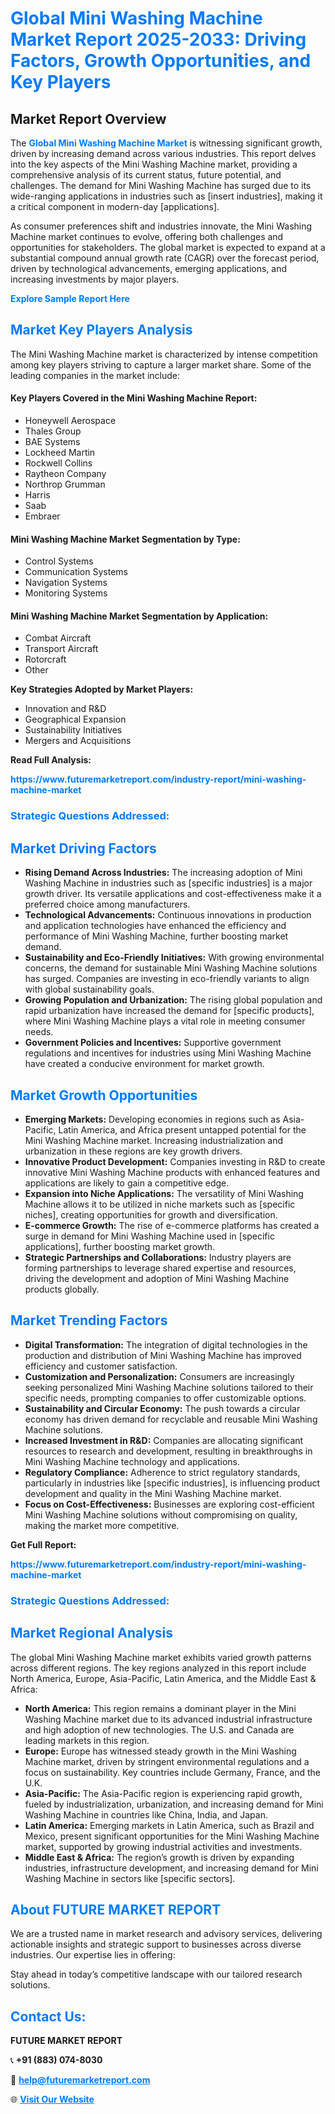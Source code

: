 <h1 style="color: #007BFF;">Global Mini Washing Machine Market Report 2025-2033: Driving Factors, Growth Opportunities, and Key Players</h1>

<section id="overview">
<h2>Market Report Overview</h2>
<p>The <a href="https://www.futuremarketreport.com/industry-report/mini-washing-machine-market" style="color: #007BFF; text-decoration: none;"><strong>Global Mini Washing Machine Market</strong></a> is witnessing significant growth, driven by increasing demand across various industries. This report delves into the key aspects of the Mini Washing Machine market, providing a comprehensive analysis of its current status, future potential, and challenges. The demand for Mini Washing Machine has surged due to its wide-ranging applications in industries such as [insert industries], making it a critical component in modern-day [applications].</p>
<p>As consumer preferences shift and industries innovate, the Mini Washing Machine market continues to evolve, offering both challenges and opportunities for stakeholders. The global market is expected to expand at a substantial compound annual growth rate (CAGR) over the forecast period, driven by technological advancements, emerging applications, and increasing investments by major players.</p>
</section>

<section id="overview">
<p><a href="https://www.futuremarketreport.com/request-sample/reportId=32448" style="color: #007BFF; text-decoration: none;"><strong>Explore Sample Report Here</strong></a></p>
</section>

<section id="key-players">
<h2 style="color: #007BFF;">Market Key Players Analysis</h2>
<p>The Mini Washing Machine market is characterized by intense competition among key players striving to capture a larger market share. Some of the leading companies in the market include:</p>
<h4>Key Players Covered in the Mini Washing Machine Report:</h4>
<ul><li>Honeywell Aerospace</li><li>Thales Group</li><li>BAE Systems</li><li>Lockheed Martin</li><li>Rockwell Collins</li><li>Raytheon Company</li><li>Northrop Grumman</li><li>Harris</li><li>Saab</li><li>Embraer</li></ul>
<h4>Mini Washing Machine Market Segmentation by Type:</h4>
<ul><li>Control Systems</li><li>Communication Systems</li><li>Navigation Systems</li><li>Monitoring Systems</li></ul>

<h4>Mini Washing Machine Market Segmentation by Application:</h4>
<ul><li>Combat Aircraft</li><li>Transport Aircraft</li><li>Rotorcraft</li><li>Other</li></ul>
<p><strong>Key Strategies Adopted by Market Players:</strong></p>
<ul>
<li>Innovation and R&D</li>
<li>Geographical Expansion</li>
<li>Sustainability Initiatives</li>
<li>Mergers and Acquisitions</li>
</ul>
</section>

<section>
<p><strong>Read Full Analysis: </strong></p><a href="https://www.futuremarketreport.com/industry-report/mini-washing-machine-market" style="color: #007BFF; text-decoration: none;"><strong>https://www.futuremarketreport.com/industry-report/mini-washing-machine-market</strong></a>
<h3 style="color: #007BFF;">Strategic Questions Addressed:</h3>
</section>

<section id="driving-factors">
<h2 style="color: #007BFF;">Market Driving Factors</h2>
<ul>
<li><strong>Rising Demand Across Industries:</strong> The increasing adoption of Mini Washing Machine in industries such as [specific industries] is a major growth driver. Its versatile applications and cost-effectiveness make it a preferred choice among manufacturers.</li>
<li><strong>Technological Advancements:</strong> Continuous innovations in production and application technologies have enhanced the efficiency and performance of Mini Washing Machine, further boosting market demand.</li>
<li><strong>Sustainability and Eco-Friendly Initiatives:</strong> With growing environmental concerns, the demand for sustainable Mini Washing Machine solutions has surged. Companies are investing in eco-friendly variants to align with global sustainability goals.</li>
<li><strong>Growing Population and Urbanization:</strong> The rising global population and rapid urbanization have increased the demand for [specific products], where Mini Washing Machine plays a vital role in meeting consumer needs.</li>
<li><strong>Government Policies and Incentives:</strong> Supportive government regulations and incentives for industries using Mini Washing Machine have created a conducive environment for market growth.</li>
</ul>
</section>

<section id="growth-opportunities">
<h2 style="color: #007BFF;">Market Growth Opportunities</h2>
<ul>
<li><strong>Emerging Markets:</strong> Developing economies in regions such as Asia-Pacific, Latin America, and Africa present untapped potential for the Mini Washing Machine market. Increasing industrialization and urbanization in these regions are key growth drivers.</li>
<li><strong>Innovative Product Development:</strong> Companies investing in R&D to create innovative Mini Washing Machine products with enhanced features and applications are likely to gain a competitive edge.</li>
<li><strong>Expansion into Niche Applications:</strong> The versatility of Mini Washing Machine allows it to be utilized in niche markets such as [specific niches], creating opportunities for growth and diversification.</li>
<li><strong>E-commerce Growth:</strong> The rise of e-commerce platforms has created a surge in demand for Mini Washing Machine used in [specific applications], further boosting market growth.</li>
<li><strong>Strategic Partnerships and Collaborations:</strong> Industry players are forming partnerships to leverage shared expertise and resources, driving the development and adoption of Mini Washing Machine products globally.</li>
</ul>
</section>

<section id="trending-factors">
<h2 style="color: #007BFF;">Market Trending Factors</h2>
<ul>
<li><strong>Digital Transformation:</strong> The integration of digital technologies in the production and distribution of Mini Washing Machine has improved efficiency and customer satisfaction.</li>
<li><strong>Customization and Personalization:</strong> Consumers are increasingly seeking personalized Mini Washing Machine solutions tailored to their specific needs, prompting companies to offer customizable options.</li>
<li><strong>Sustainability and Circular Economy:</strong> The push towards a circular economy has driven demand for recyclable and reusable Mini Washing Machine solutions.</li>
<li><strong>Increased Investment in R&D:</strong> Companies are allocating significant resources to research and development, resulting in breakthroughs in Mini Washing Machine technology and applications.</li>
<li><strong>Regulatory Compliance:</strong> Adherence to strict regulatory standards, particularly in industries like [specific industries], is influencing product development and quality in the Mini Washing Machine market.</li>
<li><strong>Focus on Cost-Effectiveness:</strong> Businesses are exploring cost-efficient Mini Washing Machine solutions without compromising on quality, making the market more competitive.</li>
</ul>
</section>

<section>
<p><strong>Get Full Report: </strong></p><a href="https://www.futuremarketreport.com/industry-report/mini-washing-machine-market" style="color: #007BFF; text-decoration: none;"><strong>https://www.futuremarketreport.com/industry-report/mini-washing-machine-market</strong></a>
<h3 style="color: #007BFF;">Strategic Questions Addressed:</h3>
</section>


<section id="regional-analysis">
<h2 style="color: #007BFF;">Market Regional Analysis</h2>
<p>The global Mini Washing Machine market exhibits varied growth patterns across different regions. The key regions analyzed in this report include North America, Europe, Asia-Pacific, Latin America, and the Middle East & Africa:</p>
<ul>
<li><strong>North America:</strong> This region remains a dominant player in the Mini Washing Machine market due to its advanced industrial infrastructure and high adoption of new technologies. The U.S. and Canada are leading markets in this region.</li>
<li><strong>Europe:</strong> Europe has witnessed steady growth in the Mini Washing Machine market, driven by stringent environmental regulations and a focus on sustainability. Key countries include Germany, France, and the U.K.</li>
<li><strong>Asia-Pacific:</strong> The Asia-Pacific region is experiencing rapid growth, fueled by industrialization, urbanization, and increasing demand for Mini Washing Machine in countries like China, India, and Japan.</li>
<li><strong>Latin America:</strong> Emerging markets in Latin America, such as Brazil and Mexico, present significant opportunities for the Mini Washing Machine market, supported by growing industrial activities and investments.</li>
<li><strong>Middle East & Africa:</strong> The region’s growth is driven by expanding industries, infrastructure development, and increasing demand for Mini Washing Machine in sectors like [specific sectors].</li>
</ul>
</section>

<footer>
<h2 style="color: #007BFF;">About FUTURE MARKET REPORT</h2>
<p>We are a trusted name in market research and advisory services, delivering actionable insights and strategic support to businesses across diverse industries. Our expertise lies in offering:</p>

<p>Stay ahead in today’s competitive landscape with our tailored research solutions.</p>

<h2 style="color: #007BFF;">Contact Us:</h2>
<p><strong>FUTURE MARKET REPORT</strong></p>
<p>📞 <strong>+91 (883) 074-8030</strong></p>
<p>📧 <strong><a href="mailto:help@futuremarketreport.com" style="color: #007BFF;">help@futuremarketreport.com</a></strong></p>
<p>🌐 <strong><a href="https://www.futuremarketreport.com/" style="color: #007BFF;">Visit Our Website</a></strong></p>
</footer>